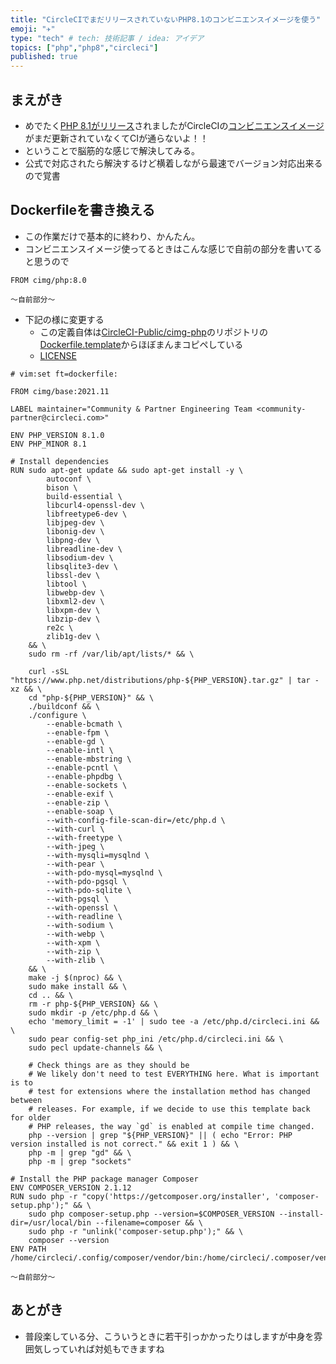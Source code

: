 ```yaml
---
title: "CircleCIでまだリリースされていないPHP8.1のコンビニエンスイメージを使う"
emoji: "✈️"
type: "tech" # tech: 技術記事 / idea: アイデア
topics: ["php","php8","circleci"]
published: true
---
```


## まえがき

- めでたく[PHP 8.1がリリース](https://www.php.net/releases/8.1/en.php)されましたがCircleCIの[コンビニエンスイメージ](https://circleci.com/developer/ja/images/image/cimg/php)がまだ更新されていなくてCIが通らないよ！！
- ということで脳筋的な感じで解決してみる。
- 公式で対応されたら解決するけど横着しながら最速でバージョン対応出来るので覚書

## Dockerfileを書き換える

- この作業だけで基本的に終わり、かんたん。
- コンビニエンスイメージ使ってるときはこんな感じで自前の部分を書いてると思うので

```docker
FROM cimg/php:8.0

～自前部分～

```

- 下記の様に変更する
  - この定義自体は[CircleCI-Public/cimg-php](https://github.com/CircleCI-Public/cimg-php)のリポジトリの[Dockerfile.template](https://github.com/CircleCI-Public/cimg-php/blob/master/Dockerfile.template)からほぼまんまコピペしている
  - [LICENSE](https://github.com/CircleCI-Public/cimg-php/blob/master/LICENSE)
  
```docker
# vim:set ft=dockerfile:

FROM cimg/base:2021.11

LABEL maintainer="Community & Partner Engineering Team <community-partner@circleci.com>"

ENV PHP_VERSION 8.1.0
ENV PHP_MINOR 8.1

# Install dependencies
RUN sudo apt-get update && sudo apt-get install -y \
		autoconf \
		bison \
		build-essential \
		libcurl4-openssl-dev \
		libfreetype6-dev \
		libjpeg-dev \
		libonig-dev \
		libpng-dev \
		libreadline-dev \
		libsodium-dev \
		libsqlite3-dev \
		libssl-dev \
		libtool \
		libwebp-dev \
		libxml2-dev \
		libxpm-dev \
		libzip-dev \
		re2c \
		zlib1g-dev \
	&& \
	sudo rm -rf /var/lib/apt/lists/* && \

	curl -sSL "https://www.php.net/distributions/php-${PHP_VERSION}.tar.gz" | tar -xz && \
	cd "php-${PHP_VERSION}" && \
	./buildconf && \
	./configure \
		--enable-bcmath \
		--enable-fpm \
		--enable-gd \
		--enable-intl \
		--enable-mbstring \
		--enable-pcntl \
		--enable-phpdbg \
		--enable-sockets \
		--enable-exif \
		--enable-zip \
		--enable-soap \
		--with-config-file-scan-dir=/etc/php.d \
		--with-curl \
		--with-freetype \
		--with-jpeg \
		--with-mysqli=mysqlnd \
		--with-pear \
		--with-pdo-mysql=mysqlnd \
		--with-pdo-pgsql \
		--with-pdo-sqlite \
		--with-pgsql \
		--with-openssl \
		--with-readline \
		--with-sodium \
		--with-webp \
		--with-xpm \
		--with-zip \
		--with-zlib \
	&& \
	make -j $(nproc) && \
	sudo make install && \
	cd .. && \
	rm -r php-${PHP_VERSION} && \
	sudo mkdir -p /etc/php.d && \
	echo 'memory_limit = -1' | sudo tee -a /etc/php.d/circleci.ini && \
	sudo pear config-set php_ini /etc/php.d/circleci.ini && \
	sudo pecl update-channels && \

	# Check things are as they should be
	# We likely don't need to test EVERYTHING here. What is important is to
	# test for extensions where the installation method has changed between
	# releases. For example, if we decide to use this template back for older
	# PHP releases, the way `gd` is enabled at compile time changed.
	php --version | grep "${PHP_VERSION}" || ( echo "Error: PHP version installed is not correct." && exit 1 ) && \
	php -m | grep "gd" && \
	php -m | grep "sockets"

# Install the PHP package manager Composer
ENV COMPOSER_VERSION 2.1.12
RUN sudo php -r "copy('https://getcomposer.org/installer', 'composer-setup.php');" && \
	sudo php composer-setup.php --version=$COMPOSER_VERSION --install-dir=/usr/local/bin --filename=composer && \
	sudo php -r "unlink('composer-setup.php');" && \
	composer --version
ENV PATH /home/circleci/.config/composer/vendor/bin:/home/circleci/.composer/vendor/bin:$PATH

～自前部分～
```

## あとがき

- 普段楽している分、こういうときに若干引っかかったりはしますが中身を雰囲気しっていれば対処もできますね